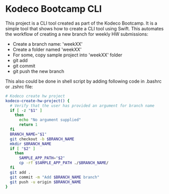 # Kodeco Bootcamp CLI

This project is a CLI tool created as part of the Kodeco Bootcamp. It is a simple tool that shows how to create a CLI tool using Swift. This automates the workflow of creating a new branch for weekly HW submissions:

- Create a branch name: 'weekXX'
- Create a folder named 'weekXX'
- For some, copy sample project into 'weekXX' folder
- git add
- git commit
- git push the new branch

This also could be done in shell script by adding following code in .bashrc or .zshrc file:

```bash
# Kodeco create hw project
kodeco-create-hw-project() {
  # Verify that the user has provided an argument for branch name
  if [ -z "$1" ]
    then
      echo "No argument supplied"
      return 1
  fi
  BRANCH_NAME="$1"
  git checkout -b $BRANCH_NAME
  mkdir $BRANCH_NAME
  if [ "$2" ]
    then
      SAMPLE_APP_PATH="$2"
      cp -rf $SAMPLE_APP_PATH ./$BRANCH_NAME/
  fi
  git add .
  git commit -m "Add $BRANCH_NAME branch"
  git push -u origin $BRANCH_NAME
}
```